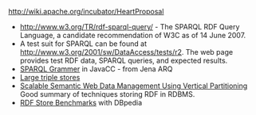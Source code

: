 http://wiki.apache.org/incubator/HeartProposal

  * http://www.w3.org/TR/rdf-sparql-query/ - The SPARQL RDF Query Language, a candidate recommendation of W3C as of 14 June 2007.
  * A test suit for SPARQL can be found at  http://www.w3.org/2001/sw/DataAccess/tests/r2. The web page provides test RDF data, SPARQL queries, and expected results.
  * [SPARQL Grammer](https://jena.svn.sourceforge.net/svnroot/jena/ARQ/trunk/Grammar/sparql.jj) in JavaCC - from Jena ARQ
  * [Large triple stores](http://esw.w3.org/topic/LargeTripleStores)
  * [Scalable Semantic Web Data Management Using Vertical Partitioning](http://web.mit.edu/dna/www/abadirdf.pdf) Good summary of techniques storing RDF in RDBMS.
  * [RDF Store Benchmarks](http://www4.wiwiss.fu-berlin.de/benchmarks-200801/) with DBpedia
